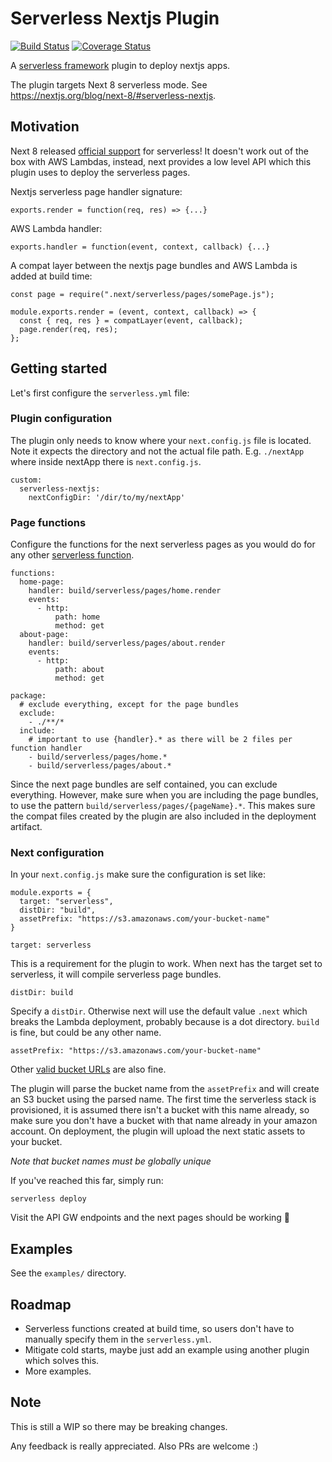# Serverless Nextjs Plugin

[![Build Status](https://travis-ci.org/danielcondemarin/serverless-nextjs-plugin.svg?branch=master)](https://travis-ci.org/danielcondemarin/serverless-nextjs-plugin)
[![Coverage Status](https://coveralls.io/repos/github/danielcondemarin/serverless-nextjs-plugin/badge.svg?branch=master)](https://coveralls.io/github/danielcondemarin/serverless-nextjs-plugin?branch=master)

A [serverless framework](https://serverless.com/) plugin to deploy nextjs apps.

The plugin targets Next 8 serverless mode. See https://nextjs.org/blog/next-8/#serverless-nextjs.

## Motivation

Next 8 released [official support](https://nextjs.org/blog/next-8/#serverless-nextjs) for serverless! It doesn't work out of the box with AWS Lambdas, instead, next provides a low level API which this plugin uses to deploy the serverless pages.

Nextjs serverless page handler signature:

`exports.render = function(req, res) => {...}`

AWS Lambda handler:

`exports.handler = function(event, context, callback) {...}`

A compat layer between the nextjs page bundles and AWS Lambda is added at build time:

```
const page = require(".next/serverless/pages/somePage.js");

module.exports.render = (event, context, callback) => {
  const { req, res } = compatLayer(event, callback);
  page.render(req, res);
};
```

## Getting started

Let's first configure the `serverless.yml` file:

### Plugin configuration

The plugin only needs to know where your `next.config.js` file is located. Note it expects the directory and not the actual file path. E.g. `./nextApp` where inside nextApp there is `next.config.js`.

```
custom:
  serverless-nextjs:
    nextConfigDir: '/dir/to/my/nextApp'
```

### Page functions

Configure the functions for the next serverless pages as you would do for any other [serverless function](https://serverless.com/framework/docs/providers/aws/guide/functions/).

```
functions:
  home-page:
    handler: build/serverless/pages/home.render
    events:
      - http:
          path: home
          method: get
  about-page:
    handler: build/serverless/pages/about.render
    events:
      - http:
          path: about
          method: get

package:
  # exclude everything, except for the page bundles
  exclude:
    - ./**/*
  include:
    # important to use {handler}.* as there will be 2 files per function handler
    - build/serverless/pages/home.*
    - build/serverless/pages/about.*
```

Since the next page bundles are self contained, you can exclude everything. However, make sure when you are including the page bundles, to use the pattern `build/serverless/pages/{pageName}.*`. This makes sure the compat files created by the plugin are also included in the deployment artifact.

### Next configuration

In your `next.config.js` make sure the configuration is set like:

```
module.exports = {
  target: "serverless",
  distDir: "build",
  assetPrefix: "https://s3.amazonaws.com/your-bucket-name"
}
```

`target: serverless`

This is a requirement for the plugin to work. When next has the target set to serverless, it will compile serverless page bundles.

`distDir: build`

Specify a `distDir`. Otherwise next will use the default value `.next` which breaks the Lambda deployment, probably because is a dot directory. `build` is fine, but could be any other name.

`assetPrefix: "https://s3.amazonaws.com/your-bucket-name"`

Other [valid bucket URLs](https://docs.aws.amazon.com/AmazonS3/latest/dev/UsingBucket.html#access-bucket-intro) are also fine.

The plugin will parse the bucket name from the `assetPrefix` and will create an S3 bucket using the parsed name. The first time the serverless stack is provisioned, it is assumed there isn't a bucket with this name already, so make sure you don't have a bucket with that name already in your amazon account. On deployment, the plugin will upload the next static assets to your bucket.

_Note that bucket names must be globally unique_

If you've reached this far, simply run:

`serverless deploy`

Visit the API GW endpoints and the next pages should be working 🎉

## Examples

See the `examples/` directory.

## Roadmap

- Serverless functions created at build time, so users don't have to manually specify them in the `serverless.yml`.
- Mitigate cold starts, maybe just add an example using another plugin which solves this.
- More examples.

## Note

This is still a WIP so there may be breaking changes.

Any feedback is really appreciated. Also PRs are welcome :)
